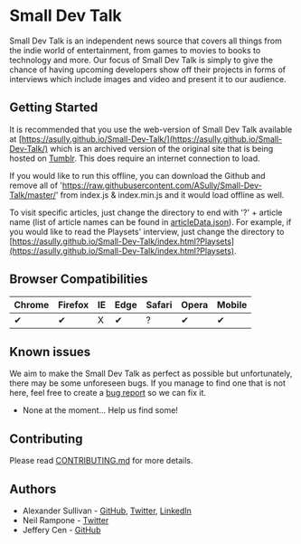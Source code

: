 # Small Dev Talk

Small Dev Talk is an independent news source that covers all things from the indie world of entertainment, from games to movies to books to technology and more. Our focus of Small Dev Talk is simply to give the chance of having upcoming developers show off their projects in forms of interviews which include images and video and present it to our audience.

## Getting Started

It is recommended that you use the web-version of Small Dev Talk available at [https://asully.github.io/Small-Dev-Talk/](https://asully.github.io/Small-Dev-Talk/) which is an archived version of the original site that is being hosted on [Tumblr](https://smalldevtalk.tumblr.com/). This does require an internet connection to load. 

If you would like to run this offline, you can download the Github and remove all of 'https://raw.githubusercontent.com/ASully/Small-Dev-Talk/master/' from index.js & index.min.js and it would load offline as well. 

To visit specific articles, just change the directory to end with '?' + article name (list of article names can be found in [articleData.json](src\articleArchive\articleData.json)). For example, if you would like to read the Playsets' interview, just change the directory to [https://asully.github.io/Small-Dev-Talk/index.html?Playsets](https://asully.github.io/Small-Dev-Talk/index.html?Playsets).

## Browser Compatibilities 

Chrome | Firefox | IE | Edge | Safari | Opera | Mobile |
--- | --- | --- | --- | --- | --- | --- |
✔ |  ✔ | X |  ✔ | ? |  ✔ | ✔ |

## Known issues

We aim to make the Small Dev Talk as perfect as possible but unfortunately, there may be some unforeseen bugs. If you manage to find one that is not here, feel free to create a [bug report](https://github.com/ASully/Small-Dev-Talk/issues/new?template=bug_report.md) so we can fix it.
* None at the moment... Help us find some!

## Contributing

Please read [CONTRIBUTING.md](CONTRIBUTING.md) for more details.

## Authors

* Alexander Sullivan - [GitHub](https://github.com/ASully), [Twitter](https://twitter.com/alexjsully), [LinkedIn](https://www.linkedin.com/in/alexanderjsullivan/)
* Neil Rampone - [Twitter](https://twitter.com/BaphometGMG)
* Jeffery Cen - [GitHub](https://github.com/JCatt)